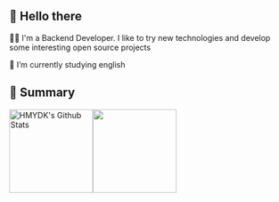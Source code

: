 <!-- <img align='right' src="https://media.giphy.com/media/M9gbBd9nbDrOTu1Mqx/giphy.gif" width="230"> -->
<h2>👋 Hello there</h3>
<p>👨‍💻 I'm a Backend Developer. I like to try new technologies and develop some interesting open source projects</p>
<!-- <p>📜 My website：<a href="" target="_blank">site name</a>. will write some technical blogs and life records</p> -->
<p>🌱 I’m currently studying english</p>
<!-- <p>📝 平台主页：<a href="https://blog.csdn.net/Paranoia_ZK" target="_blank">CSDN</a><p> -->



<h2>🤔 Summary</h3>

<p style="display: flex;align-items: center;">
  <img height="150" src="https://github-readme-stats.vercel.app/api?username=HMYDK&include_all_commits=true&count_private=true&show_icons=true&line_height=20&title_color=7A7ADB&icon_color=2234AE&text_color=D3D3D3&bg_color=0,000000,130F40" alt="HMYDK's Github Stats">

<img height="150" src="https://github-readme-stats.vercel.app/api/top-langs/?username=HMYDK&layout=compact&text_color=daf7dc&bg_color=151515&exclude_repo=HMYDK.github.io" >
</p>

